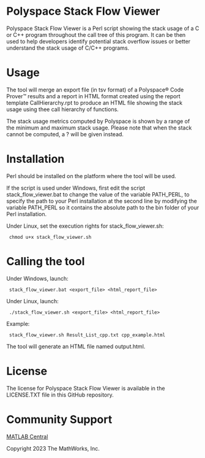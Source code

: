 # Polyspace Stack Flow Viewer

Polyspace Stack Flow Viewer is a Perl script showing the stack usage of a C or C++ program throughout the call tree of this program. 
It can be then used to help developers identify potential stack overflow issues or better understand the stack usage of C/C++ programs.

# Usage

The tool will merge an export file (in tsv format) of a Polyspace® Code Prover&trade; results and a report in HTML format created using the report template CallHierarchy.rpt to produce an HTML file showing the stack usage using thee call hierarchy of functions.

The stack usage metrics computed by Polyspace is shown by a range of the minimum and maximum stack usage.
Please note that when the stack cannot be computed, a ? will be given instead.

# Installation

Perl should be installed on the platform where the tool will be used.

If the script is used under Windows, first edit the script stack_flow_viewer.bat to change the value of the variable PATH_PERL, to specify the path to your Perl installation at the second line by modifying the variable PATH_PERL so it contains the absolute path to the bin folder of your Perl installation.

Under Linux, set the execution rights for stack_flow_viewer.sh:
``` 
 chmod u+x stack_flow_viewer.sh
``` 

# Calling the tool

Under Windows, launch:

``` 
 stack_flow_viewer.bat <export_file> <html_report_file>
``` 

Under Linux, launch:

``` 
 ./stack_flow_viewer.sh <export_file> <html_report_file>
``` 

Example:

``` 
 stack_flow_viewer.sh Result_List_cpp.txt cpp_example.html
```

The tool will generate an HTML file named output.html.

# License

The license for Polyspace Stack Flow Viewer is available in the LICENSE.TXT file in this GitHub repository.

# Community Support

[MATLAB Central](https://www.mathworks.com/matlabcentral)

Copyright 2023 The MathWorks, Inc.
